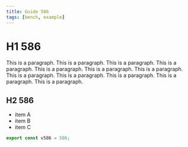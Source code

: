 ```yaml
---
title: Guide 586
tags: [bench, example]
---
```


# H1 586

This is a paragraph. This is a paragraph. This is a paragraph. This is a paragraph. This is a paragraph. This is a paragraph. This is a paragraph. This is a paragraph. This is a paragraph. This is a paragraph. This is a paragraph. This is a paragraph. 

## H2 586

- item A
- item B
- item C

```ts
export const v586 = 586;
```